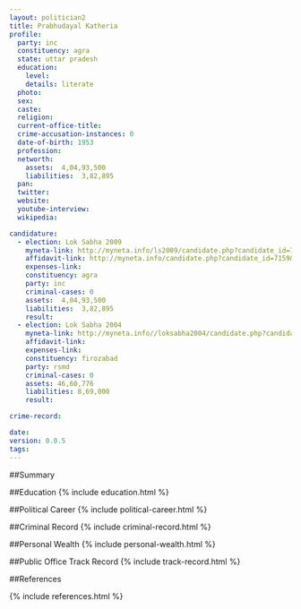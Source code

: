 ```yaml
---
layout: politician2
title: Prabhudayal Katheria
profile: 
  party: inc
  constituency: agra
  state: uttar pradesh
  education: 
    level: 
    details: literate
  photo: 
  sex: 
  caste: 
  religion: 
  current-office-title: 
  crime-accusation-instances: 0
  date-of-birth: 1953
  profession: 
  networth: 
    assets:  4,04,93,500
    liabilities:  3,82,895
  pan: 
  twitter: 
  website: 
  youtube-interview: 
  wikipedia: 

candidature: 
  - election: Lok Sabha 2009
    myneta-link: http://myneta.info/ls2009/candidate.php?candidate_id=7159
    affidavit-link: http://myneta.info/candidate.php?candidate_id=7159&scan=original
    expenses-link: 
    constituency: agra 
    party: inc
    criminal-cases: 0
    assets:  4,04,93,500
    liabilities:  3,82,895
    result:  
  - election: Lok Sabha 2004
    myneta-link: http://myneta.info//loksabha2004/candidate.php?candidate_id=4291
    affidavit-link: 
    expenses-link: 
    constituency: firozabad 
    party: rsmd
    criminal-cases: 0
    assets: 46,60,776
    liabilities: 8,69,000
    result:  

crime-record: 

date: 
version: 0.0.5
tags: 
---
```

##Summary


##Education
{% include education.html %}


##Political Career
{% include political-career.html %}


##Criminal Record
{% include criminal-record.html %}


##Personal Wealth
{% include personal-wealth.html %}


##Public Office Track Record
{% include track-record.html %}


##References


{% include references.html %}